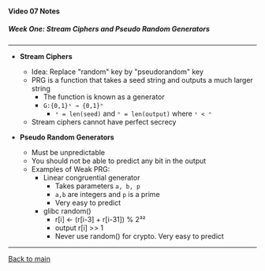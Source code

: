 #### Video 07 Notes

##### Week One: Stream Ciphers and Pseudo Random Generators
---
- **Stream Ciphers**
  - Idea: Replace "random" key by "pseudorandom" key
  - PRG is a function that takes a seed string and outputs a much larger string
    - The function is known as a generator
    - ```G:{0,1}ˢ → {0,1}ⁿ```
      - ```ˢ = len(seed)``` and ```ⁿ = len(output)``` where ```ˢ < ⁿ```
  - Stream ciphers cannot have perfect secrecy

- **Pseudo Random Generators**
  - Must be unpredictable
  - You should not be able to predict any bit in the output
  - Examples of Weak PRG:
    - Linear congruential generator
      - Takes parameters ```a, b, p```
      - ```a,b``` are integers and ```p``` is a prime
      - Very easy to predict
    - glibc random()
      - r[i] ← (r[i-3] + r[i-31]) % 2³²
      - output r[i] >> 1
      - Never use random() for crypto. Very easy to predict


---

[Back to main](https://github.com/rot0xd/Coursera/blob/master/Cryptography/I/README.md)

